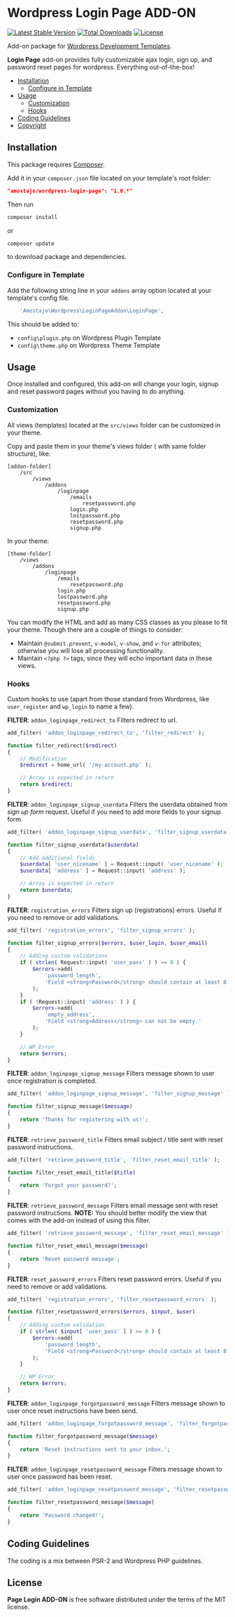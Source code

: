 # Wordpress Login Page ADD-ON

[![Latest Stable Version](https://poser.pugx.org/amostajo/wordpress-login-page/v/stable)](https://packagist.org/packages/amostajo/wordpress-login-page)
[![Total Downloads](https://poser.pugx.org/amostajo/wordpress-login-page/downloads)](https://packagist.org/packages/amostajo/wordpress-login-page)
[![License](https://poser.pugx.org/amostajo/wordpress-login-page/license)](https://packagist.org/packages/amostajo/wordpress-login-page)

Add-on package for [Wordpress Development Templates](http://wordpress-dev.evopiru.com/).

**Login Page** add-on provides fully customizable ajax login, sign up, and password reset pages for wordpress. Everything out-of-the-box!

- [Installation](#installation)
    - [Configure in Template](#configure-in-template)
- [Usage](#usage)
    - [Customization](#customization)
    - [Hooks](#hooks)
- [Coding Guidelines](#coding-guidelines)
- [Copyright](#copyright)

## Installation

This package requires [Composer](https://getcomposer.org/).

Add it in your `composer.json` file located on your template's root folder:

```json
"amostajo/wordpress-login-page": "1.0.*"
```

Then run

```bash
composer install
```

or

```bash
composer update
```

to download package and dependencies.

### Configure in Template

Add the following string line in your `addons` array option located at your template's config file.

```php
    'Amostajo\Wordpress\LoginPageAddon\LoginPage',
```

This should be added to:
* `config\plugin.php` on Wordpress Plugin Template
* `config\theme.php` on Wordpress Theme Template

## Usage

Once installed and configured, this add-on will change your login, signup and reset password pages without you having to do anything.

### Customization

All views (templates) located at the `src/views` folder can be customized in your theme.

Copy and paste them in your theme's views folder ( with same folder structure), like:

```
[addon-folder]
    /src
        /views
            /addons
                /loginpage
                    /emails
                        resetpassword.php
                    login.php
                    lostpassword.php
                    resetpassword.php
                    signup.php
```

In your theme:
```
[theme-folder]
    /views
        /addons
            /loginpage
                /emails
                    resetpassword.php
                login.php
                lostpassword.php
                resetpassword.php
                signup.php
```

You can modify the HTML and add as many CSS classes as you please to fit your theme. Though there are a couple of things to consider:

* Maintain `@submit.prevent`, `v-model`, `v-show`, and `v-for` attributes; otherwise you will lose all processing functionality.
* Maintain `<?php ?>` tags, since they will echo important data in these views.

### Hooks

Custom hooks to use (apart from those standard from Wordpress, like `user_register` and `wp_login` to name a few).

**FILTER**: `addon_loginpage_redirect_to`
Filters redirect to url.

```php
add_filter( 'addon_loginpage_redirect_to', 'filter_redirect' );

function filter_redirect($redirect)
{
    // Modification
    $redirect = home_url( '/my-account.php' );

    // Array is expected in return
    return $redirect;
}
```

**FILTER**: `addon_loginpage_signup_userdata`
Filters the userdata obtained from *sign up form* request.
Useful if you need to add more fields to your signup form.

```php
add_filter( 'addon_loginpage_signup_userdata', 'filter_signup_userdata' );

function filter_signup_userdata($userdata)
{
    // Add additional fields
    $userdata[ 'user_nicename' ] = Request::input( 'user_nicename' );
    $userdata[ 'address' ] = Request::input( 'address' );

    // Array is expected in return
    return $userdata;
}
```

**FILTER**: `registration_errors`
Filters sign up (registrations) errors.
Useful if you need to remove or add validations.

```php
add_filter( 'registration_errors', 'filter_signup_errors' );

function filter_signup_errors($errors, $user_login, $user_email)
{
    // Adding custom validations
    if ( strlen( Request::input( 'user_pass' ) ) >= 8 ) {
        $errors->add(
            'password_length',
            'Field <strong>Password</strong> should contain at least 8 characters.'
        );
    }
    if ( !Request::input( 'address' ) ) {
        $errors->add(
            'empty_address',
            'Field <strong>Address</strong> can not be empty.'
        );
    }

    // WP_Error
    return $errors;
}
```

**FILTER**: `addon_loginpage_signup_message`
Filters message shown to user once registration is completed.

```php
add_filter( 'addon_loginpage_signup_message', 'filter_signup_message' );

function filter_signup_message($message)
{
    return 'Thanks for registering with us!';
}
```

**FILTER**: `retrieve_password_title`
Filters email subject / title sent with reset password instructions.

```php
add_filter( 'retrieve_password_title', 'filter_reset_email_title' );

function filter_reset_email_title($title)
{
    return 'Forgot your password?';
}
```

**FILTER**: `retrieve_password_message`
Filters email message sent with reset password instructions.
**NOTE:** You should better modify the view that comes with the add-on instead of using this filter.

```php
add_filter( 'retrieve_password_message', 'filter_reset_email_message' );

function filter_reset_email_message($message)
{
    return 'Reset password message';
}
```

**FILTER**: `reset_password_errors`
Filters reset password errors.
Useful if you need to remove or add validations.

```php
add_filter( 'registration_errors', 'filter_resetpassword_errors' );

function filter_resetpassword_errors($errors, $input, $user)
{
    // Adding custom validation
    if ( strlen( $input[ 'user_pass' ] ) >= 8 ) {
        $errors->add(
            'password_length',
            'Field <strong>Password</strong> should contain at least 8 characters.'
        );
    }

    // WP_Error
    return $errors;
}
```

**FILTER**: `addon_loginpage_forgotpassword_message`
Filters message shown to user once reset instructions have been send.

```php
add_filter( 'addon_loginpage_forgotpassword_message', 'filter_forgotpassword_message' );

function filter_forgotpassword_message($message)
{
    return 'Reset instructions sent to your inbox.';
}
```

**FILTER**: `addon_loginpage_resetpassword_message`
Filters message shown to user once password has been reset.

```php
add_filter( 'addon_loginpage_resetpassword_message', 'filter_resetpassword_message' );

function filter_resetpassword_message($message)
{
    return 'Password changed!';
}
```


## Coding Guidelines

The coding is a mix between PSR-2 and Wordpress PHP guidelines.

## License

**Page Login ADD-ON** is free software distributed under the terms of the MIT license.
